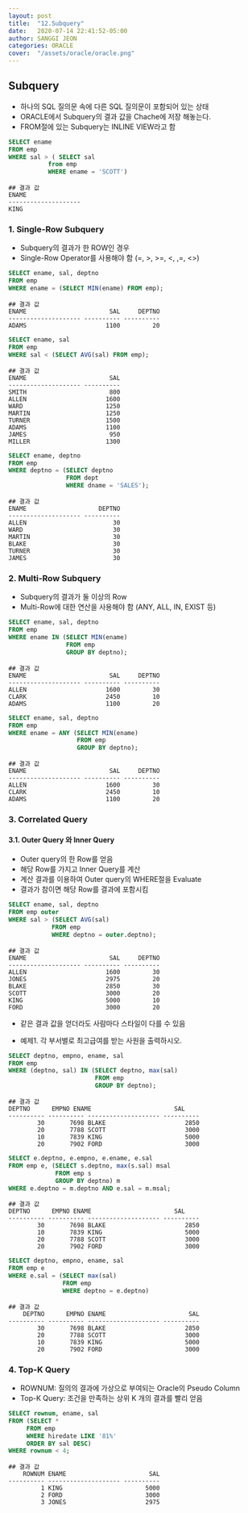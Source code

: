 ```yaml
---
layout: post
title:  "12.Subquery"
date:   2020-07-14 22:41:52-05:00
author: SANGGI JEON
categories: ORACLE
cover:  "/assets/oracle/oracle.png"
---
```

## Subquery

- 하나의 SQL 질의문 속에 다른 SQL 질의문이 포함되어 있는 상태
- ORACLE에서 Subquery의 결과 값을 Chache에 저장 해놓는다.
- FROM절에 있는 Subquery는 INLINE VIEW라고 함

```sql
SELECT ename
FROM emp
WHERE sal > ( SELECT sal
	       from emp
	       WHERE ename = 'SCOTT')
```

```shell
## 결과 값
ENAME
--------------------
KING
```

### 1. Single-Row Subquery

- Subquery의 결과가 한 ROW인 경우
- Single-Row Operator를 사용해야 함 (=, >, >=, <, ,=, <>)

```sql
SELECT ename, sal, deptno
FROM emp
WHERE ename = (SELECT MIN(ename) FROM emp);
```

```shell
## 결과 값
ENAME                       SAL     DEPTNO
-------------------- ---------- ----------
ADAMS                      1100         20
```

```sql
SELECT ename, sal
FROM emp
WHERE sal < (SELECT AVG(sal) FROM emp);
```

```shell
## 결과 값
ENAME                       SAL
-------------------- ----------
SMITH                       800
ALLEN                      1600
WARD                       1250
MARTIN                     1250
TURNER                     1500
ADAMS                      1100
JAMES                       950
MILLER                     1300
```

```sql
SELECT ename, deptno
FROM emp
WHERE deptno = (SELECT deptno
				FROM dept
				WHERE dname = 'SALES');
```

```shell
## 결과 값
ENAME                    DEPTNO
-------------------- ----------
ALLEN                        30
WARD                         30
MARTIN                       30
BLAKE                        30
TURNER                       30
JAMES                        30
```

### 2. Multi-Row Subquery

- Subquery의 결과가  둘 이상의 Row
- Multi-Row에 대한 연산을 사용해야 함 (ANY, ALL, IN, EXIST 등)

```sql
SELECT ename, sal, deptno
FROM emp
WHERE ename IN (SELECT MIN(ename)
                FROM emp
                GROUP BY deptno);
```

```shell
## 결과 값
ENAME                       SAL     DEPTNO
-------------------- ---------- ----------
ALLEN                      1600         30
CLARK                      2450         10
ADAMS                      1100         20
```

```sql
SELECT ename, sal, deptno
FROM emp
WHERE ename = ANY (SELECT MIN(ename)
                   FROM emp
                   GROUP BY deptno);
```

```shell
## 결과 값
ENAME                       SAL     DEPTNO
-------------------- ---------- ----------
ALLEN                      1600         30
CLARK                      2450         10
ADAMS                      1100         20
```

### 3. Correlated Query

#### 3.1. Outer Query 와 Inner Query

- Outer query의 한 Row를 얻음
- 해당 Row를 가지고 Inner Query를 계산
- 계산 결과를 이용하여 Outer query의 WHERE절을 Evaluate
- 결과가 참이면 해당 Row를 결과에 포함시킴

```sql
SELECT ename, sal, deptno
FROM emp outer
WHERE sal > (SELECT AVG(sal)
            FROM emp
            WHERE deptno = outer.deptno);
```

```shell
## 결과 값
ENAME                       SAL     DEPTNO
-------------------- ---------- ----------
ALLEN                      1600         30
JONES                      2975         20
BLAKE                      2850         30
SCOTT                      3000         20
KING                       5000         10
FORD                       3000         20
```



- 같은 결과 값을 얻더라도 사람마다 스타일이 다를 수 있음

- 예제1. 각 부서별로 최고급여를 받는 사원을 출력하시오.

```sql
SELECT deptno, empno, ename, sal
FROM emp
WHERE (deptno, sal) IN (SELECT deptno, max(sal)
                        FROM emp
                        GROUP BY deptno);
```

```shell
## 결과 값
DEPTNO      EMPNO ENAME                       SAL
---------- ---------- -------------------- ----------
        30       7698 BLAKE                      2850
        20       7788 SCOTT                      3000
        10       7839 KING                       5000
        20       7902 FORD                       3000
```

```sql
SELECT e.deptno, e.empno, e.ename, e.sal
FROM emp e, (SELECT s.deptno, max(s.sal) msal
             FROM emp s
             GROUP BY deptno) m
WHERE e.deptno = m.deptno AND e.sal = m.msal;
```

```shell
## 결과 값
DEPTNO      EMPNO ENAME                       SAL
---------- ---------- -------------------- ----------
        30       7698 BLAKE                      2850
        10       7839 KING                       5000
        20       7788 SCOTT                      3000
        20       7902 FORD                       3000
```

```sql
SELECT deptno, empno, ename, sal
FROM emp e
WHERE e.sal = (SELECT max(sal)
               FROM emp
               WHERE deptno = e.deptno)
```

```shell
## 결과 값
    DEPTNO      EMPNO ENAME                       SAL
---------- ---------- -------------------- ----------
        30       7698 BLAKE                      2850
        20       7788 SCOTT                      3000
        10       7839 KING                       5000
        20       7902 FORD                       3000
```

### 4. Top-K Query

- ROWNUM: 질의의 결과에 가상으로 부여되는 Oracle의 Pseudo Column
- Top-K Query: 조건을 만족하는 상위 K 개의 결과를 빨리 얻음

```sql
SELECT rownum, ename, sal
FROM (SELECT *
     FROM emp
     WHERE hiredate LIKE '81%'
     ORDER BY sal DESC)
WHERE rownum < 4;
```

```shell
## 결과 값
    ROWNUM ENAME                       SAL
---------- -------------------- ----------
         1 KING                       5000
         2 FORD                       3000
         3 JONES                      2975
```
